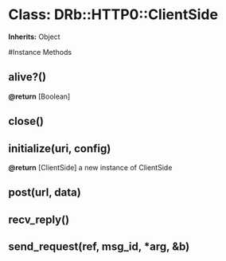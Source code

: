 # Class: DRb::HTTP0::ClientSide
**Inherits:** Object
    




#Instance Methods
## alive?() [](#method-i-alive?)

**@return** [Boolean] 

## close() [](#method-i-close)

## initialize(uri, config) [](#method-i-initialize)

**@return** [ClientSide] a new instance of ClientSide

## post(url, data) [](#method-i-post)

## recv_reply() [](#method-i-recv_reply)

## send_request(ref, msg_id, *arg, &b) [](#method-i-send_request)

